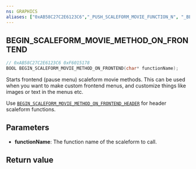 ```yaml
---
ns: GRAPHICS
aliases: ["0xAB58C27C2E6123C6","_PUSH_SCALEFORM_MOVIE_FUNCTION_N", "_BEGIN_SCALEFORM_MOVIE_METHOD_N"]
---
```

## BEGIN_SCALEFORM_MOVIE_METHOD_ON_FRONTEND

```c
// 0xAB58C27C2E6123C6 0xF6015178
BOOL BEGIN_SCALEFORM_MOVIE_METHOD_ON_FRONTEND(char* functionName);
```

Starts frontend (pause menu) scaleform movie methods.
This can be used when you want to make custom frontend menus, and customize things like images or text in the menus etc.

Use [`BEGIN_SCALEFORM_MOVIE_METHOD_ON_FRONTEND_HEADER`](#_0xB9449845F73F5E9C) for header scaleform functions.

## Parameters
* **functionName**: The function name of the scaleform to call.

## Return value
